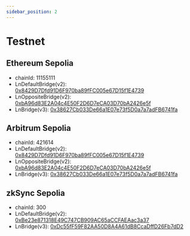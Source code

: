 ```yaml
---
sidebar_position: 2
---
```


# Testnet

## Ethereum Sepolia

- chainId: 11155111
- LnDefaultBridge(v2): [0x8429D7Dfd91D6F970ba89fFC005e67D15f1E4739](https://sepolia.etherscan.io/address/0x8429D7Dfd91D6F970ba89fFC005e67D15f1E4739)
- LnOppositeBridge(v2): [0xbA96d83E2A04c4E50F2D6D7eCA03D70bA2426e5f](https://sepolia.etherscan.io/address/0xbA96d83E2A04c4E50F2D6D7eCA03D70bA2426e5f)
- LnBridge(v3): [0x38627Cb033De66a1E07e73f5D0a7a7adFB6741fa](https://sepolia.etherscan.io/address/0x38627Cb033De66a1E07e73f5D0a7a7adFB6741fa)

## Arbitrum Sepolia

- chainId: 421614
- LnDefaultBridge(v2): [0x8429D7Dfd91D6F970ba89fFC005e67D15f1E4739](https://sepolia.arbiscan.io/address/0x8429D7Dfd91D6F970ba89fFC005e67D15f1E4739)
- LnOppositeBridge(v2): [0xbA96d83E2A04c4E50F2D6D7eCA03D70bA2426e5f](https://sepolia.arbiscan.io/address/0xbA96d83E2A04c4E50F2D6D7eCA03D70bA2426e5f)
- LnBridge(v3): [0x38627Cb033De66a1E07e73f5D0a7a7adFB6741fa](https://sepolia.arbiscan.io/address/0x38627Cb033De66a1E07e73f5D0a7a7adFB6741fa)

## zkSync Sepolia

- chainId: 300
- LnDefaultBridge(v2): [0xBe23e871318E49C747CB909AC65aCCFAEAac3a37](https://sepolia.explorer.zksync.io/address/0xBe23e871318E49C747CB909AC65aCCFAEAac3a37)
- LnBridge(v3): [0xDc55fF59F82AA50D8A4A61dB8CcaDffD26Fb7dD2](https://sepolia.explorer.zksync.io/address/0xDc55fF59F82AA50D8A4A61dB8CcaDffD26Fb7dD2)
